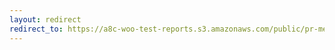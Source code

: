 ```yaml
---
layout: redirect
redirect_to: https://a8c-woo-test-reports.s3.amazonaws.com/public/pr-merge/44593/e2e/index.html
---
```

